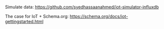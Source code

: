
Simulate data: https://github.com/syedhassaanahmed/iot-simulator-influxdb

The case for IoT + Schema.org: https://schema.org/docs/iot-gettingstarted.html